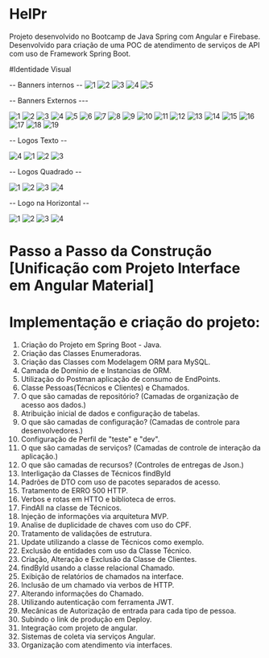 # HelPr
Projeto desenvolvido no Bootcamp de Java Spring com Angular e Firebase. Desenvolvido para criação de uma POC de atendimento de serviços de API com uso de Framework Spring Boot. 

#Identidade Visual

-- Banners internos --
![1](https://user-images.githubusercontent.com/31005408/175540233-f385fa20-1cf9-44c1-86e5-161c9fdc0a9f.png)
![2](https://user-images.githubusercontent.com/31005408/175540237-dd9c8a51-20bb-4268-b707-8541b1bdf48f.png)
![3](https://user-images.githubusercontent.com/31005408/175540242-0f130914-ee1f-44f4-8a4d-11456f885bf4.png)
![4](https://user-images.githubusercontent.com/31005408/175540247-74ab6d49-060b-4175-8aa5-3c8193cf412b.png)
![5](https://user-images.githubusercontent.com/31005408/175540248-a08ce583-7ed1-4222-a24b-ffb87f6b3171.png)

-- Banners Externos ---

![1](https://user-images.githubusercontent.com/31005408/175540397-a844e2c4-ac57-4a1a-a51f-7d31ede6f26a.png)
![2](https://user-images.githubusercontent.com/31005408/175540401-07cf1da8-88df-4c2a-9e77-ed27ed9af95a.png)
![3](https://user-images.githubusercontent.com/31005408/175540409-b7d65619-1210-4e47-965f-048043ced82b.png)
![4](https://user-images.githubusercontent.com/31005408/175540417-f205b59a-a7ce-4988-94fa-f8b9931367d7.png)
![5](https://user-images.githubusercontent.com/31005408/175540421-a054a76a-c76e-4ba8-88b1-0525269039e8.png)
![6](https://user-images.githubusercontent.com/31005408/175540425-6ade06c3-f3ae-4fec-bc1f-7defd6d4c975.png)
![7](https://user-images.githubusercontent.com/31005408/176497188-f36e4183-0923-4625-81c2-c1a3226663fe.png)
![8](https://user-images.githubusercontent.com/31005408/176497155-facce8e5-b278-445e-ae21-55a5ebb8fa51.png)
![9](https://user-images.githubusercontent.com/31005408/176497159-dd1e5316-6951-4768-9c08-01597fca7005.png)
![10](https://user-images.githubusercontent.com/31005408/176497162-a0d3b17c-71b9-4751-975c-52a714215b73.png)
![11](https://user-images.githubusercontent.com/31005408/176497165-2ad7a860-cbec-47f7-bd93-4ce41f003794.png)
![12](https://user-images.githubusercontent.com/31005408/176497169-ce85c9b5-f525-4f4c-80f4-f92f68a745c5.png)
![13](https://user-images.githubusercontent.com/31005408/176497171-23a91e20-88b1-4926-a892-d29e17cd0b43.png)
![14](https://user-images.githubusercontent.com/31005408/176497175-40eaf373-4617-44b3-aca9-55a80cfe911d.png)
![15](https://user-images.githubusercontent.com/31005408/176497177-b2a81c8d-8cb3-4a3d-99bb-241fe9eeddae.png)
![16](https://user-images.githubusercontent.com/31005408/176497179-c6290953-d83c-4103-9a56-6fbd0f74c260.png)
![17](https://user-images.githubusercontent.com/31005408/176497181-2f1cab22-024c-459c-b1ea-2f90d19d373c.png)
![18](https://user-images.githubusercontent.com/31005408/176497183-d48ccbbc-4add-4d9b-8cd9-d7a49538e0e0.png)
![19](https://user-images.githubusercontent.com/31005408/176497186-36cf25da-fc0a-4608-9492-bfad70090dba.png)

-- Logos Texto --

![4](https://user-images.githubusercontent.com/31005408/175540486-1e533114-e594-48e0-8332-dcd5b3bb5509.png)
![1](https://user-images.githubusercontent.com/31005408/175540475-3e0ed730-2794-4a60-a0df-2441eaae2ec5.png)
![2](https://user-images.githubusercontent.com/31005408/175540479-601ce4ae-3a51-46ec-8010-35513b15a9bd.png)
![3](https://user-images.githubusercontent.com/31005408/175540484-d0a0db47-b4fb-4760-b9a9-450965151d4f.png)

-- Logos Quadrado --

![1](https://user-images.githubusercontent.com/31005408/175540569-ba81b652-a198-426d-9362-606a35b3a6ca.png)
![2](https://user-images.githubusercontent.com/31005408/175540571-a754053a-a11c-4733-bc36-e17d22bc2070.png)
![3](https://user-images.githubusercontent.com/31005408/175540574-9d72bed8-746c-42b7-aaae-8f5dc28ac8e8.png)
![4](https://user-images.githubusercontent.com/31005408/175540575-9c1f0cd5-2847-45d6-8888-d780d38b0aa2.png)

-- Logo na Horizontal --

![1](https://user-images.githubusercontent.com/31005408/175540636-a2b67183-55dd-440b-a1f8-5d6484b008ea.png)
![2](https://user-images.githubusercontent.com/31005408/175540643-fd6af55f-8bd8-4d48-85d1-110052e7c88a.png)
![3](https://user-images.githubusercontent.com/31005408/175540645-52cdd905-d842-48b6-b0e4-6cb937238b3f.png)
![4](https://user-images.githubusercontent.com/31005408/175540647-91db59e2-d906-477b-bfc4-70ceb1a8a348.png)


# Passo a Passo da Construção [Unificação com Projeto Interface em Angular Material]

# Implementação e criação do projeto:
1.  Criação do Projeto em Spring Boot - Java.
2.  Criação das Classes Enumeradoras.
3.  Criação das Classes com Modelagem ORM para MySQL.
4.  Camada de Domínio de e Instancias de ORM.
5.  Utilização do Postman aplicação de consumo de EndPoints.
6.  Classe Pessoas(Técnicos e Clientes) e Chamados.
7.  O que são camadas de repositório? (Camadas de organização de acesso aos dados.)
8.  Atribuição inicial de dados e configuração de tabelas.
9.  O que são camadas de configuração? (Camadas de controle para desenvolvedores.)
10.  Configuração de Perfil de "teste" e "dev".
11.  O que são camadas de serviços? (Camadas de controle de interação da aplicação.)
12.  O que são camadas de recursos? (Controles de entregas de Json.)
13.  Interligação da Classes de Técnicos findById
14.  Padrões de DTO com uso de pacotes separados de acesso.
15.  Tratamento de ERRO 500 HTTP.
16.  Verbos e rotas em HTTO e biblioteca de erros.
17.  FindAll na classe de Técnicos.
18.  Injeção de informações via arquitetura MVP.
19.  Analise de duplicidade de chaves com uso do CPF.
20.  Tratamento de validações de estrutura.
21.  Update utilizando a classe de Técnicos como exemplo.
22.  Exclusão de entidades com uso da Classe Técnico.
23.  Criação, Alteração e Exclusão da Classe de Clientes.
24.  findById usando a classe relacional Chamado.
25.  Exibição de relatórios de chamados na interface.
26.  Inclusão de um chamado via verbos de HTTP.
27.  Alterando informações do Chamado.
28.  Utilizando autenticação com ferramenta JWT.
29.  Mecânicas de Autorização de entrada para cada tipo de pessoa.
30.  Subindo o link de produção em Deploy.
31.  Integração com projeto de angular.
32.  Sistemas de coleta via serviços Angular.
33.  Organização com atendimento via interfaces.

